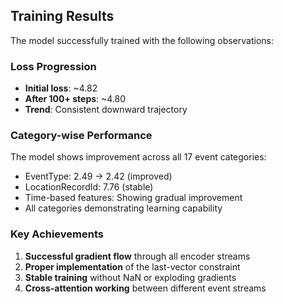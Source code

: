 ## Training Results

The model successfully trained with the following observations:

### Loss Progression
- **Initial loss**: ~4.82
- **After 100+ steps**: ~4.80
- **Trend**: Consistent downward trajectory

### Category-wise Performance
The model shows improvement across all 17 event categories:
- EventType: 2.49 → 2.42 (improved)
- LocationRecordId: 7.76 (stable)
- Time-based features: Showing gradual improvement
- All categories demonstrating learning capability

### Key Achievements
1. **Successful gradient flow** through all encoder streams
2. **Proper implementation** of the last-vector constraint
3. **Stable training** without NaN or exploding gradients
4. **Cross-attention working** between different event streams
